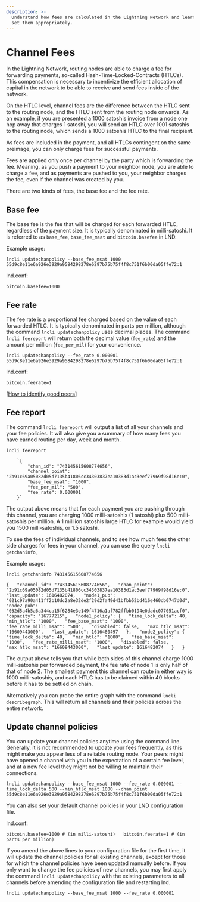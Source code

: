 ```yaml
---
description: >-
  Understand how fees are calculated in the Lightning Network and learn how to
  set them appropriately.
---
```


# Channel Fees

In the Lightning Network, routing nodes are able to charge a fee for forwarding payments, so-called Hash-Time-Locked-Contracts \(HTLCs\). This compensation is necessary to incentivize the efficient allocation of capital in the network to be able to receive and send fees inside of the network.

On the HTLC level, channel fees are the difference between the HTLC sent to the routing node, and the HTLC sent from the routing node onwards. As an example, if you are presented a 1000 satoshis invoice from a node one hop away that charges 1 satoshi, you will send an HTLC over 1001 satoshis to the routing node, which sends a 1000 satoshis HTLC to the final recipient.

As fees are included in the payment, and all HTLCs contingent on the same preimage, you can only charge fees for successful payments.

Fees are applied only once per channel by the party which is forwarding the fee. Meaning, as you push a payment to your neighbor node, you are able to charge a fee, and as payments are pushed to you, your neighbor charges the fee, even if the channel was created by you.

There are two kinds of fees, the base fee and the fee rate.

## Base fee

The base fee is the fee that will be charged for each forwarded HTLC, regardless of the payment size. It is typically denominated in milli-satoshi. It is referred to as `base_fee`, `base_fee_msat` and `bitcoin.basefee` in LND.

Example usage:

`lncli updatechanpolicy --base_fee_msat 1000 55d9c8e11e6a926e3929a9584298278e6297b75b75f4f8c751f6b00da05ffe72:1`

lnd.conf:

`bitcoin.basefee=1000`

## Fee rate

The fee rate is a proportional fee charged based on the value of each forwarded HTLC. It is typically denominated in parts per million, although the command `lncli updatechanpolicy` uses decimal places. The command `lncli feereport` will return both the decimal value \(`fee_rate`\) and the amount per million \(`fee_per_mil`\) for your convenience.

`lncli updatechanpolicy --fee_rate 0.000001 55d9c8e11e6a926e3929a9584298278e6297b75b75f4f8c751f6b00da05ffe72:1`

lnd.conf:

`bitcoin.feerate=1`

\[[How to identify good peers](../../the-lightning-network/routing/identify-good-peers.md)\]

## Fee report <a id="docs-internal-guid-95e1a19b-7fff-a79e-ea52-a3f2c8791a5f"></a>

The command `lncli feereport` will output a list of all your channels and your fee policies. It will also give you a summary of how many fees you have earned routing per day, week and month.

`lncli feereport`

        `{  
            "chan_id": "743145615608774656",  
            "channel_point": "2b91c69a05082d05d7135b41806cc34303837ea10383d1ac3eef77969f98d16e:0",  
            "base_fee_msat": "1000",  
            "fee_per_mil": "500",  
            "fee_rate": 0.000001  
        }`

The output above means that for each payment you are pushing through this channel, you are charging 1000 milli-satoshis \(1 satoshi\) plus 500 milli-satoshis per million. A 1 milllion satoshis large HTLC for example would yield you 1500 milli-satoshis, or 1.5 satoshi.

To see the fees of individual channels, and to see how much fees the other side charges for fees in your channel, you can use the query `lncli getchaninfo`, 

Example usage:

`lncli getchaninfo 743145615608774656`

`{  
    "channel_id": "743145615608774656",  
    "chan_point": "2b91c69a05082d05d7135b41806cc34303837ea10383d1ac3eef77969f98d16e:0",  
    "last_update": 1616482074,  
    "node1_pub": "021c97a90a411ff2b10dc2a8e32de2f29d2fa49d41bfbb52bd416e460db0747d0d",  
    "node2_pub": "032d5a4b5a6a344ca15f6284e3e149f4716a1af782ffbb0194e0dadc077051acf0",  
    "capacity": "16777215",  
    "node1_policy": {  
        "time_lock_delta": 40,  
        "min_htlc": "1000",  
        "fee_base_msat": "1000",  
        "fee_rate_milli_msat": "500",  
        "disabled": false,  
        "max_htlc_msat": "16609443000",  
        "last_update": 1616480497  
    },  
  "node2_policy": {  
        "time_lock_delta": 40,  
        "min_htlc": "1000",  
        "fee_base_msat": "1000",  
        "fee_rate_milli_msat": "1000",  
        "disabled": false,  
        "max_htlc_msat": "16609443000",  
        "last_update": 1616482074  
    }  
}`

The output above tells you that while both sides of this channel charge 1000 milli-satoshis per forwarded payment, the fee rate of node 1 is only half of that of node 2. The smallest payment this channel can route in either way is 1000 milli-satoshis, and each HTLC has to be claimed within 40 blocks before it has to be settled on chain.

Alternatively you can probe the entire graph with the command `lncli describegraph`. This will return all channels and their policies across the entire network.

## Update channel policies

You can update your channel policies anytime using the command line. Generally, it is not recommended to update your fees frequently, as this might make you appear less of a reliable routing node. Your peers might have opened a channel with you in the expectation of a certain fee level, and at a new fee level they might not be willing to maintain their connections.

`lncli updatechanpolicy --base_fee_msat 1000 --fee_rate 0.000001 --time_lock_delta 500 --min_htlc_msat 1000 --chan_point 55d9c8e11e6a926e3929a9584298278e6297b75b75f4f8c751f6b00da05ffe72:1`  


You can also set your default channel policies in your LND configuration file.

lnd.conf:

`bitcoin.basefee=1000 # (in milli-satoshi)  
bitcoin.feerate=1 # (in parts per million)`

If you amend the above lines to your configuration file for the first time, it will update the channel policies for all existing channels, except for those for which the channel policies have been updated manually before. If you only want to change the fee policies of new channels, you may first apply the command `lncli updatechanpolicy` with the existing parameters to all channels before amending the configuration file and restarting lnd.

`lncli updatechanpolicy --base_fee_msat 1000 --fee_rate 0.000001`

